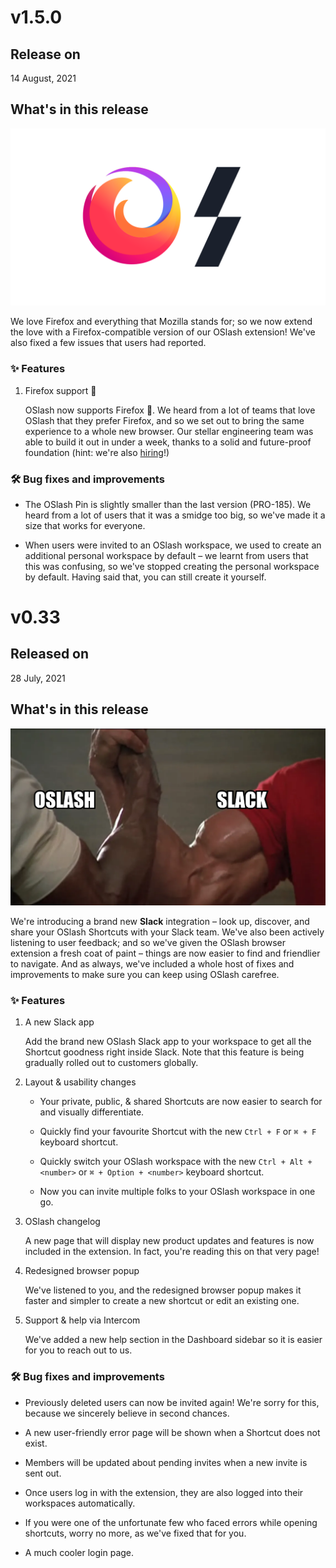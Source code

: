 # v1.5.0

## Release on

14 August, 2021

## What's in this release

![OSlash ❤️ Firefox](https://raw.githubusercontent.com/getoslash/changelog/main/assets/images/v1.5.0-oslash-firefox.png)

We love Firefox and everything that Mozilla stands for; so we now extend the love with a Firefox-compatible version of our OSlash extension! We've also fixed a few issues that users had reported.

### ✨ Features

1. Firefox support 🥳

    OSlash now supports Firefox 🥳. We heard from a lot of teams that love OSlash that they prefer Firefox, and so we set out to bring the same experience to a whole new browser. Our stellar engineering team was able to build it out in under a week, thanks to a solid and future-proof foundation (hint: we're also [hiring](https://www.oslash.com/careers)!)

### 🛠 Bug fixes and improvements

* The OSlash Pin is slightly smaller than the last version (PRO-185). We heard from a lot of users that it was a smidge too big, so we've made it a size that works for everyone.

* When users were invited to an OSlash workspace, we used to create an additional personal workspace by default – we learnt from users that this was confusing, so we've stopped creating the personal workspace by default. Having said that, you can still create it yourself.

# v0.33

## Released on

28 July, 2021

## What's in this release

![OSlash 🤝 Slack](https://raw.githubusercontent.com/getoslash/changelog/main/assets/images/v0.33-oslash-slack-epic-handshake.png)

We're introducing a brand new **Slack** integration – look up, discover, and share your OSlash Shortcuts with your Slack team. We've also been actively listening to user feedback; and so we've given the OSlash browser extension a fresh coat of paint – things are now easier to find and friendlier to navigate. And as always, we've included a whole host of fixes and improvements to make sure you can keep using OSlash carefree.

### ✨ Features

1. A new Slack app

    Add the brand new OSlash Slack app to your workspace to get all the Shortcut goodness right inside Slack. Note that this feature is being gradually rolled out to customers globally.

2. Layout & usability changes

    * Your private, public, & shared Shortcuts are now easier to search for and visually differentiate.

    * Quickly find your favourite Shortcut with the new `Ctrl + F` or `⌘ + F` keyboard shortcut.

    * Quickly switch your OSlash workspace with the new `Ctrl + Alt + <number>` or `⌘ + Option + <number>` keyboard shortcut.

    * Now you can invite multiple folks to your OSlash workspace in one go.

3. OSlash changelog

    A new page that will display new product updates and features is now included in the extension. In fact, you're reading this on that very page!

4. Redesigned browser popup

    We've listened to you, and the redesigned browser popup makes it faster and simpler to create a new shortcut or edit an existing one.

5. Support & help via Intercom

    We've added a new help section in the Dashboard sidebar so it is easier for you to reach out to us.

### 🛠 Bug fixes and improvements

* Previously deleted users can now be invited again! We're sorry for this, because we sincerely believe in second chances.

* A new user-friendly error page will be shown when a Shortcut does not exist.

* Members will be updated about pending invites when a new invite is sent out.

* Once users log in with the extension, they are also logged into their workspaces automatically.

* If you were one of the unfortunate few who faced errors while opening shortcuts, worry no more, as we've fixed that for you.

* A much cooler login page.

